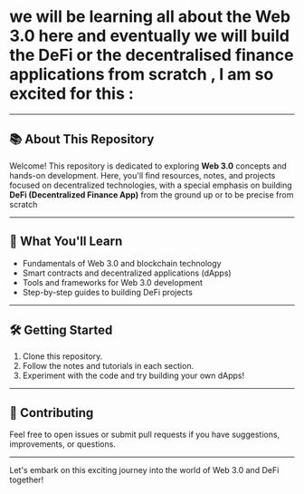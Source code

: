 # we will be learning all about the Web 3.0 here and eventually we will build the DeFi or the decentralised finance applications from scratch , I am so excited for this :

---

## 📚 About This Repository

Welcome! This repository is dedicated to exploring **Web 3.0** concepts and hands-on development. Here, you'll find resources, notes, and projects focused on decentralized technologies, with a special emphasis on building **DeFi (Decentralized Finance App)** from the ground up or to be precise from scratch

---

## 🚀 What You'll Learn

- Fundamentals of Web 3.0 and blockchain technology
- Smart contracts and decentralized applications (dApps)
- Tools and frameworks for Web 3.0 development
- Step-by-step guides to building DeFi projects

---

## 🛠️ Getting Started

1. Clone this repository.
2. Follow the notes and tutorials in each section.
3. Experiment with the code and try building your own dApps!

---

## 🤝 Contributing

Feel free to open issues or submit pull requests if you have suggestions, improvements, or questions.

---

Let's embark on this exciting journey into the world of Web 3.0 and DeFi together!
